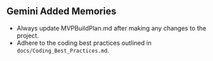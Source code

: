 ## Gemini Added Memories
- Always update MVPBuildPlan.md after making any changes to the project.
- Adhere to the coding best practices outlined in `docs/Coding_Best_Practices.md`.